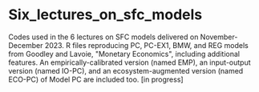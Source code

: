 # Six_lectures_on_sfc_models
Codes used in the 6 lectures on SFC models delivered on November-December 2023. R files reproducing PC, PC-EX1, BMW, and REG models from Goodley and Lavoie, "Monetary Economics", including additional features. An empirically-calibrated version (named EMP), an input-output version (named IO-PC), and an ecosystem-augmented version (named ECO-PC) of Model PC are included too. [in progress]
